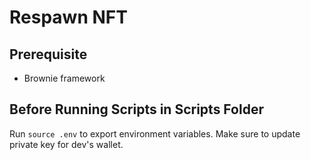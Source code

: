 # Respawn NFT

## Prerequisite

- Brownie framework

## Before Running Scripts in Scripts Folder

Run `source .env` to export environment variables. Make sure to update private key for dev's wallet.